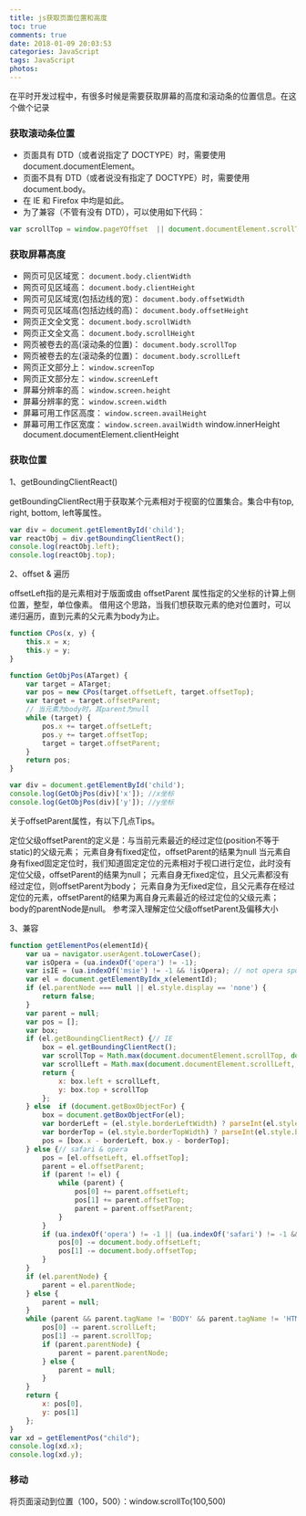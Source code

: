 ```yaml
---
title: js获取页面位置和高度
toc: true
comments: true
date: 2018-01-09 20:03:53
categories: JavaScript
tags: JavaScript
photos:
---
```


<!--more-->

在平时开发过程中，有很多时候是需要获取屏幕的高度和滚动条的位置信息。在这个做个记录

### 获取滚动条位置

* 页面具有 DTD（或者说指定了 DOCTYPE）时，需要使用 document.documentElement。
* 页面不具有 DTD（或者说没有指定了 DOCTYPE）时，需要使用 document.body。
* 在 IE 和 Firefox 中均是如此。
* 为了兼容（不管有没有 DTD），可以使用如下代码：

```javascript
var scrollTop = window.pageYOffset  || document.documentElement.scrollTop  || document.body.scrollTop  || 0;
```

### 获取屏幕高度

* 网页可见区域宽： `document.body.clientWidth`
* 网页可见区域高： `document.body.clientHeight`
* 网页可见区域宽(包括边线的宽)： `document.body.offsetWidth`
* 网页可见区域高(包括边线的高)： `document.body.offsetHeight`
* 网页正文全文宽： `document.body.scrollWidth`
* 网页正文全文高： `document.body.scrollHeight`
* 网页被卷去的高(滚动条的位置)： `document.body.scrollTop`
* 网页被卷去的左(滚动条的位置)： `document.body.scrollLeft`
* 网页正文部分上： `window.screenTop`
* 网页正文部分左： `window.screenLeft`
* 屏幕分辨率的高： `window.screen.height`
* 屏幕分辨率的宽： `window.screen.width`
* 屏幕可用工作区高度： `window.screen.availHeight`
* 屏幕可用工作区宽度： `window.screen.availWidth`
window.innerHeight
document.documentElement.clientHeight


### 获取位置

 1、getBoundingClientReact()

getBoundingClientRect用于获取某个元素相对于视窗的位置集合。集合中有top, right, bottom, left等属性。

```js
var div = document.getElementById('child');
var reactObj = div.getBoundingClientRect();
console.log(reactObj.left); 
console.log(reactObj.top);
```

2、offset & 遍历

offsetLeft指的是元素相对于版面或由 offsetParent 属性指定的父坐标的计算上侧位置，整型，单位像素。
借用这个思路，当我们想获取元素的绝对位置时，可以递归遍历，直到元素的父元素为body为止。

```js
function CPos(x, y) {
    this.x = x;
    this.y = y;
}

function GetObjPos(ATarget) {
    var target = ATarget;
    var pos = new CPos(target.offsetLeft, target.offsetTop);
    var target = target.offsetParent;
    // 当元素为body时，其parent为null
    while (target) {
        pos.x += target.offsetLeft;
        pos.y += target.offsetTop;
        target = target.offsetParent;
    }
    return pos;
}

var div = document.getElementById('child');
console.log(GetObjPos(div)['x']); //x坐标
console.log(GetObjPos(div)['y']); //y坐标
```

关于offsetParent属性，有以下几点Tips。

定位父级offsetParent的定义是：与当前元素最近的经过定位(position不等于static)的父级元素；
元素自身有fixed定位，offsetParent的结果为null
当元素自身有fixed固定定位时，我们知道固定定位的元素相对于视口进行定位，此时没有定位父级，offsetParent的结果为null；
元素自身无fixed定位，且父元素都没有经过定位，则offsetParent为body；
元素自身为无fixed定位，且父元素存在经过定位的元素，offsetParent的结果为离自身元素最近的经过定位的父级元素；
body的parentNode是null。
参考深入理解定位父级offsetParent及偏移大小

3、兼容

```js
function getElementPos(elementId){    
    var ua = navigator.userAgent.toLowerCase();    
    var isOpera = (ua.indexOf('opera') != -1);    
    var isIE = (ua.indexOf('msie') != -1 && !isOpera); // not opera spoof    
    var el = document.getElementByIdx_x(elementId);    
    if (el.parentNode === null || el.style.display == 'none') {    
        return false;    
    }    
    var parent = null;    
    var pos = [];    
    var box;    
    if (el.getBoundingClientRect) {// IE    
        box = el.getBoundingClientRect();    
        var scrollTop = Math.max(document.documentElement.scrollTop, document.body.scrollTop);    
        var scrollLeft = Math.max(document.documentElement.scrollLeft, document.body.scrollLeft);    
        return {    
            x: box.left + scrollLeft,    
            y: box.top + scrollTop    
        };    
    } else  if (document.getBoxObjectFor) {    
        box = document.getBoxObjectFor(el);    
        var borderLeft = (el.style.borderLeftWidth) ? parseInt(el.style.borderLeftWidth) : 0;    
        var borderTop = (el.style.borderTopWidth) ? parseInt(el.style.borderTopWidth) : 0;    
        pos = [box.x - borderLeft, box.y - borderTop];    
    } else {// safari & opera        
        pos = [el.offsetLeft, el.offsetTop];    
        parent = el.offsetParent;    
        if (parent != el) {    
            while (parent) {    
                pos[0] += parent.offsetLeft;    
                pos[1] += parent.offsetTop;    
                parent = parent.offsetParent;    
            }    
        }    
        if (ua.indexOf('opera') != -1 || (ua.indexOf('safari') != -1 && el.style.position == 'absolute')) {    
            pos[0] -= document.body.offsetLeft;    
            pos[1] -= document.body.offsetTop;    
        }    
    }    
    if (el.parentNode) {    
        parent = el.parentNode;    
    } else {    
        parent = null;    
    }    
    while (parent && parent.tagName != 'BODY' && parent.tagName != 'HTML') { // account for any scrolled ancestors    
        pos[0] -= parent.scrollLeft;    
        pos[1] -= parent.scrollTop;    
        if (parent.parentNode) {    
            parent = parent.parentNode;    
        } else {    
            parent = null;    
        }    
    }    
    return {   
        x: pos[0],    
        y: pos[1]    
    };    
} 
var xd = getElementPos("child");
console.log(xd.x);
console.log(xd.y);
```

### 移动

将页面滚动到位置（100，500）：window.scrollTo(100,500)




